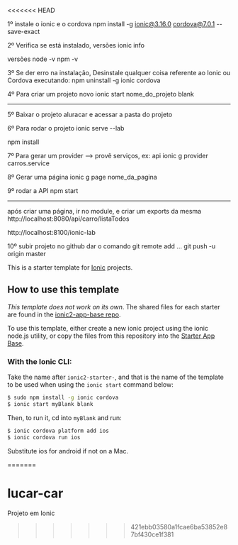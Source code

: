 <<<<<<< HEAD

1º instale o ionic e o cordova
npm install -g ionic@3.16.0 cordova@7.0.1 --save-exact

2º Verifica se está instalado, versões 
ionic info  

versões
node -v 
npm -v

3º Se der erro na instalação, Desinstale qualquer coisa referente ao Ionic ou Cordova executando:
npm uninstall -g ionic cordova 

4º Para criar um projeto novo 
ionic start nome_do_projeto blank 

---------------------
5º Baixar o projeto aluracar e acessar a pasta do projeto

6º Para rodar o projeto
ionic serve --lab 

npm install 

7º Para gerar um provider --> provê serviços, ex: api 
ionic g provider carros.service

8º Gerar uma página
ionic g page nome_da_pagina

9º rodar a API
npm start

----------------
após criar uma página, ir no module, e criar um exports da mesma
http://localhost:8080/api/carro/listaTodos

http://localhost:8100/ionic-lab

10º subir projeto no github 
dar o comando git remote add ...
git push -u origin master

This is a starter template for [Ionic](http://ionicframework.com/docs/) projects.

## How to use this template

*This template does not work on its own*. The shared files for each starter are found in the [ionic2-app-base repo](https://github.com/ionic-team/ionic2-app-base).

To use this template, either create a new ionic project using the ionic node.js utility, or copy the files from this repository into the [Starter App Base](https://github.com/ionic-team/ionic2-app-base).

### With the Ionic CLI:

Take the name after `ionic2-starter-`, and that is the name of the template to be used when using the `ionic start` command below:

```bash
$ sudo npm install -g ionic cordova
$ ionic start myBlank blank
```

Then, to run it, cd into `myBlank` and run:

```bash
$ ionic cordova platform add ios
$ ionic cordova run ios
```

Substitute ios for android if not on a Mac.

=======
# lucar-car
Projeto em Ionic 
>>>>>>> 421ebb03580a1fcae6ba53852e87bf430ce1f381
